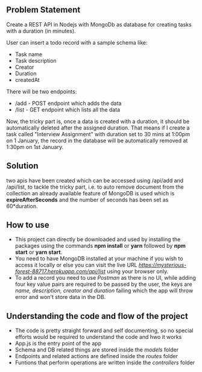 ## **Problem Statement**

Create a REST API in Nodejs with MongoDb as database for creating tasks with a duration (in minutes).

User can insert a todo record with a sample schema like:

- Task name
- Task description
- Creator
- Duration
- createdAt

There will be two endpoints:

- /add - POST endpoint which adds the data
- /list - GET endpoint which lists all the data

Now, the tricky part is, once a data is created with a duration, it should be automatically deleted after the assigned duration. That means if I create a task called "Interview Assignment" with duration set to 30 mins at 1:00pm on 1 January, the record in the database will be automatically removed at 1:30pm on 1st January.

## **Solution**

two apis have been created which can be accessed using /api/add and /api/list, to tackle the tricky part, i.e. to auto remove document from the collection an already available feature of MongoDB is used which is **expireAfterSeconds** and the number of seconds has been set as 60\*duration.

## **How to use**

- This project can directly be downloaded and used by installing the packages using the commands **npm install** or **yarn** followed by **npm start** or **yarn start**.
- You need to have MongoDB installed at your machine if you wish to access it locally or else you can visit the live URL *https://mysterious-forest-88717.herokuapp.com/api/list* using your browser only.
- To add a record you need to use _Postman_ as there is no UI, while adding four key value pairs are required to be passed by the user, the keys are _name, description, creator and duration_ failing which the app will throw error and won't store data in the DB.

## **Understanding the code and flow of the project**

- The code is pretty straight forward and self documenting, so no special efforts would be required to understand the code and hwo it works
- App.js is the entry point of the app
- Schema and DB related things are stored inside the _models_ folder
- Endpoints and related actions are defined inside the _routes_ folder
- Funtions that perform operations are written inside the _controllers_ folder

